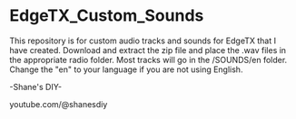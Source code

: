 # EdgeTX_Custom_Sounds

This repository is for custom audio tracks and sounds for EdgeTX that I have created.  Download and extract the zip file and place the .wav files in the appropriate radio folder.  Most tracks will go in the /SOUNDS/en folder.  Change the "en" to your language if you are not using English.

-Shane's DIY-

youtube.com/@shanesdiy
